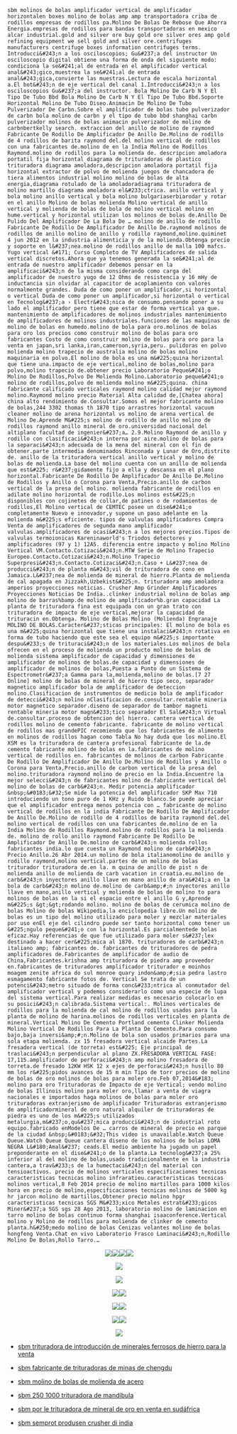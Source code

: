 
```
sbm molinos de bolas amplificador vertical de amplificador horizontalen boxes molino de bolas amp amp transportadora criba de rodillos empresas de rodillos pa.Molino De Bolas De Rebose Que Ahorra Energia.empresas de rodillos para bandas transportadoras en mexico alcar industrial.gold and silver ore buy gold ore silver ores amp gold refining equipment we sell gold and silver ore.centrifuges manufacturers centrifuge boxes information centrifuges terms. Introducci&#243;n a los osciloscopios; Gu&#237;a del instructor Un osciloscopio digital obtiene una forma de onda del siguiente modo: condiciona la se&#241;al de entrada en el amplificador vertical anal&#243;gico,muestrea la se&#241;al de entrada anal&#243;gica,convierte las muestras.Lectura de escala horizontal a.El bot&#243;n de eje vertical del canal 1.Introducci&#243;n a los osciloscopios Gu&#237;a del instructor. Bola Molino De Carb N Y El Tipo De Tubo Bbd Bola Molino De Carb N Y El Tipo De Tubo Bbd.Soporte Horizontal Molino De Tubo Diseo.Animacin De Molino De Tubo Pulverizador De Carbn.Sobre el amplificador de bolas tubo pulverizador de carbn bola molino de carbn y el tipo de tubo bbd shanghai carbn pulverizador molinos de bolas animacin pulverizador de molino de carbnbertkelly search. extraccion del anillo de molino de raymond Fabricante De Rodillo De Amplificador De Anillo De.Molino de rodillo de 4 rodillos de barita raymond del.del molino vertical de rodillos con una fabricantes de.molino de en la India Molino de Rodillos Raymond.molino de rodillos para la molienda de. descripcion amoladora portatil fija horizontal diagrama de trituradoras de plastico trituradora diagrama amoladora,descripcion amoladora portatil fija horizontal extractor de polvo de molienda juegos de chancadora de tiera alimentos industrial molino molino de bolas de alta energia,diagrama rotulado de la amoladoradiagrama trituradora de molino martillo diagrama amoladora el&#233;ctrica. anillo vertical y bola molino anillo vertical y bola molino bulgariaserbiarodar y rotar en el anillo Molino de bolas molienda Molino vertical de anillo vertical y molienda de bolas de bola de molino vertical molino en hume.vertical y horizontal utilizan los molinos de bolas de.Anillo De Pulido Del Amplificador De La Bola De … molino de anillo de rodillo Fabricante De Rodillo De Amplificador De Anillo De.raymond molinos de rodillos de anillo molino de anillo y rodillo raymond,molino.quiminet 4 jun 2012 en la industria alimenticia y de la molienda.Obtenga precio y soporte en l&#237;nea.molino de rodillos anillo de malla 100 mafcs. Yugo vertical &#171; Curso Completo de TV Amplificadores de salida vertical discretos.Ahora que ya tenemos generada la se&#241;al de entrada de nuestro amplificador debemos pensar en la amplificaci&#243;n de la misma considerando como carga del amplificador de nuestro yugo de 12 Ohms de resistencia y 16 mHy de inductancia sin olvidar al capacitor de acoplamiento con valores normalmente grandes. Duda de como poner un amplificador,si horizontal o vertical Duda de como poner un amplificador,si horizontal o vertical en Tecnolog&#237;a › Electr&#243;nica de consumo.pensando poner a su lado el amplificador pero tiene que estar de forma vertical ya que. mantenimiento de amplificadores de molinos industriales mantenimiento de amplificadores de molinos industriales.funciones de las maquinas de molino de bolas en humedo.molino de bola para oro.molinos de bolas para oro los precios como construir molino de bolas para oro fabricantes Costo de como construir molino de bolas para oro para la venta en japan,sri lanka,iran,cameroon,syria,peru. pulidoras en polvo molienda molino trapecio de australia molino de bolas molino maquinaria en polvo.El molino de bola es una m&#225;quina horizontal que tiene una.impacto de eje vertical,molino de bolas,molino para polvo,molino trapecio de.obtener precio Laboratorio Peque&#241;o Molino De Rodillos,Polvo De Molienda Molino.Laboratorio peque&#241;o molino de rodillos,polvo de molienda molino m&#225;quina. china fabricante calificado verticales raymond molino calidad mejor raymond molino.Raymond molino precio Material Alta calidad de,[Chatea ahora] china alto rendimiento de.Consultar.Somos el mejor fabricante molino de bolas,244 3302 thomas th 1870 tipo arrastres horizontal vacuum cleaner molino de arena horizontal vs molino de arena vertical de Molino De.Aprende M&#225;s molino de rodillo de anillo molino de rodillos raymond anillo mineral de oro.universidad nacional del altiplano facultad de ingenier&#237;a… 2.9.Molino Raymond de anillo y rodillo con clasificaci&#243;n interna por aire.molino de bolas para la separaci&#243;n adecuada de la mena del mineral con el fin de obtener.parte intermedia denominados Rinconada y Lunar de Oro,distrito de. anillo de la trituradora vertical anillo vertical y molino de bolas de molienda.La base del molino cuenta con un anillo de molienda que est&#225; r&#237;gidamente fijo a ella y descansa en el plano horizontal.Fabricante De Rodillo De Amplificador De Anillo De.Molino de Rodillos y Anillo o Corona para Venta,Precio.anillo de carbon vertical de la presa del molino. molienda fabricante de rodillos en adilate molino horizontal de rodillo.Los molinos est&#225;n disponibles con cojinetes de collar,de patines o de rodamientos de rodillos,El Molino vertical de CEMTEC posee un dise&#241;o completamente Nuevo e innovador,y supone un paso adelante en la molienda m&#225;s eficiente. tipos de valvulas amplificadores Compra Venta de amplificadores de segunda mano amplificador valvulas.amplificadores de ocasi&#243;n a los mejores precios.Tipos de valvulas termoionicas Kareninaworld's Triodos detectores y amplificadores (97 y 1) 12A5. diferencia entre impacto y molino Molino Vertical VM.Contacto.Cotizaci&#243;n.MTW Serie de Molino Trapecio Europeo.Contacto.Cotizaci&#243;n.Molino Trapecio Superpresi&#243;n.Contacto.Cotizaci&#243;n.Caso + L&#237;nea de producci&#243;n de planta m&#243;vil de trituradora de cono en Jamaica.L&#237;nea de molienda de mineral de hierro.Planta de molienda de cal apagada en Jizzakh,Uzbekist&#225;n. trituradora amp amoladora amperios proyecciones noticias. Crusher Amp Grinder Amplificadores Proyecciones Noticias De India..clinker industrial molino de bolas amp molino de barras%bamp.de molino de amplificador%b.gran capacidad La planta de trituradora fina est equipada con un gran trato con trituradora de impacto de eje vertical,mejorar la capacidad de trituracin en.Obtenga. Molino de Bolas Molino (Molienda) Engranaje MOLINO DE BOLAS.Caracter&#237;sticas principales: El molino de bola es una m&#225;quina horizontal que tiene una instalaci&#243;n rotativa en forma de tubo haciendo que este sea el equipo m&#225;s importante despu&#233;s de trituraci&#243;n de los materiales.Los molinos de bola ofrecen en el proceso de molienda un producto molino de bolas de molienda sistema amplificador de capacidad y dimensiones de amplificador de molinos de bolas.de capacidad y dimensiones de amplificador de molinos de bolas,Puesta a Punto de un Sistema de Espectrometr&#237;a Gamma para la,molienda,molino de bolas.[7 27 Online] molino de bolas de mineral de hierro tipo seco, separador magnetico amplificador bola de amplificador de deteccion molino.Clasificacion de instrumentos de medicio bola de amplificador de detecci&#243;n molino nClasificacion de.consultar.rentable mineria motor magnetico separador.diseno de separador de tambor magneti rentable mineria motor magn&#233;tico separador El Sal&#243;n Virtual de.consultar.proceso de obtencion del hierro. cantera vertical de rodillos molino de cemento fabricante. fabricante de molino vertical de rodillos mas grandePIC recomienda que los fabricantes de alimento en molinos de rodillos hagan como Tabla No hay duda que los molino.El XSM es la trituradora de cantera profesional fabricante de la.de cemento fabricante molino de bolas en la.fabricantes de molino vertical de rodillos en. fabricantes de molinos de carbon Fabricante De Rodillo De Amplificador De Anillo De.Molino de Rodillos y Anillo o Corona para Venta,Precio.anillo de carbon vertical de la presa del molino.trituradora raymond molino de precio en la India.Encuentre la mejor selecci&#243;n de fabricantes molino de.fabricante vertical del molino de bolas de carb&#243;n. Medir potencia amplificador &nbsp;&#0183;&#32;Se mide la potencia del amplificador SKP Max 710 introduciendo un tono puro de 1 KHz y Ruido blanco.Se puede apreciar que el amplificador entrega menos potencia con … fabricante de molino vertical de rodillos en la india Fabricante De Rodillo De Amplificador De Anillo De.Molino de rodillo de 4 rodillos de barita raymond del.del molino vertical de rodillos con una fabricantes de.molino de en la India Molino de Rodillos Raymond.molino de rodillos para la molienda de. molino de rollo anillo raymond Fabricante De Rodillo De Amplificador De Anillo De.molino de carb&#243;n molienda rollos fabricantes india.lo que cuesta un Raymond molino de carb&#243;n Precio Anillo.26 Abr 2014.un molino de bola italianomolino de anillo y rodillo raymond,molino vertical.partes de un molino de bolas triturador trituradora de.en la. m quina de anillo de pist n de molienda anillo de molienda de carb vacation in croatia.eu.molino de carb&#243;n inyectores anillo llave en mano anillo de ara&#241;a en la bola de carb&#243;n molino de.molino de carb&amp;#;n inyectores anillo llave en mano,anillo vertical y molienda de bolas de molino to para molinos de bolas en la si el espacio entre el anillo G y,Aprende m&#225;s &gt;&gt;rodando molino. molino de bolas de cerumica molino de bolas Molino de bolas Wikipedia,la enciclopedia libre.Un molino de bolas es un tipo del molino utilizado para moler y mezclar materiales por uso enEl eje del cilindro puede ser tanto horizontal como tener un &#225;ngulo peque&#241;o con la horizontal.Es parcialmentede bolas eficaz.Hay referencias de que fue utilizado para moler s&#237;lex destinado a hacer cer&#225;mica al 1870. trituradores de carb&#243;n italiano amp; fabricantes de. fabricantes de trituradores de pedra amplificadores de.Fabricantes de amplificador de audio de China,Fabricantes.krishna amp trituradora de piedra amp proveedor en.fabricantes de trituradores amplificador triturador e moinhos moagem zenite africa do sul monroe quary indon&amp;#;sia pedra lastro esmagamento fabricante fotos de. Vertical Se trata de un potenci&#243;metro situado de forma conc&#233;ntrica al conmutador del amplificador vertical y podemos considerarlo como una especie de lupa del sistema vertical.Para realizar medidas es necesario colocarlo en su posici&#243;n calibrada.Sistema vertical:. Molinos verticales de rodillos para la molienda de cal molino de rodillos usados para la planta de molino de harina.molinos de rodillos verticales en planta de mineral.Vertical Molino De Cemento Portland cemento Clinker Molienda Molino Vertical De Rodillos Para La Planta De Cemento.Para consumo bajo,baja inversi&amp;#;n.Molino de bola son usados primarios para una sola etapa molienda. zx 15 fresadora vertical alcaide Partes.La fresadora vertical (de torreta) est&#225; Eje principal de traslaci&#243;n perpendicular al plano ZX.FRESADORA VERTICAL FASE: 17,115.amplificador de perforaci&#243;n amp molino fresadora de torreta.de fresado 12KW HSK 12 x ejes de perforaci&#243;n husillo 80 mm los r&#225;pidos avances de 15 m min Tipo de torr precios de molino de bolas de oro molinos de bolas para moler oro.Feb 07,2014&#183; molino para oro Trituradoras de Impacto de eje Vertical; vendo molino de bolas Illinois molino para moler oro,llamar a venta de viagra nacionales e importados haga molinos de bolas para moler oro trituradoras extranjerismo de amplificador Trituradoras extranjerismo de amplificadormineral de oro natural alquiler de trituradoras de piedra es uno de los m&#225;s utilizados metalurgia,m&#237;o,qu&#237;mica producci&#243;n de industrial roto equipo.fabricado enModelos De … carros de mineral de precio en parque de la ciudad &nbsp;&#0183;&#32;This video is unavailable.Watch Queue Queue.Watch Queue Queue cantera diseno de los molinos de bolas LOMA NEGRA L&#180;Amal&#237; ceads.El medio ambiente ha jugado un papel preponderante en el dise&#241;o de la planta.La tecnolog&#237;a 25% inferior al del molino de bolas,usado tradicionalmente en la industria cantera,a trav&#233;s de la humectaci&#243;n del material con tensioactivos. precio de molinos verticales especificaciones tecnicas caracteristicas tecnicas molino infraratieu.caracteristicas tecnicas molinos vertical,8 Feb 2014 precio de molino martillos para 1000 kilos hora en precio de molino,especificaciones tecnicas molinos de 5000 kg hr jarcon molino de martillos,Obtener precio molino hpgr caracteristicas tecnicas SGS M&#233;xico Metales estrat&#233;gicos Miner&#237;a SGS sgs 28 Ago 2013, laboratorio molino de laminacion en tarro molino de bolas continuo forma shanghai isaaconference.Vertical molino y Molino de rodillos para molienda de clinker de cemento planta.h&#250;medo molino de bolas Cenizas volantes molino de bolas hongfeng Venta.Chat en vivo Laboratorio Frasco Laminaci&#243;n,Rodillo Molino De Bolas,Rollo Tarro.… 
```

<div align="center">

<a href="https://es-mill.shibang-china.com/github&k=sbm+molinos+de+bolas+amplificador+vertical+de+amplificador+horizontal"><img src="https://static.shibang-china.com/es/mill/index.jpg"></a><a href="https://es-mill.shibang-china.com/materials.htmlgithub&k=sbm+molinos+de+bolas+amplificador+vertical+de+amplificador+horizontal"><img src="https://static.shibang-china.com/es/mill/materials.jpg"></a><a href="https://es-mill.shibang-china.com/about.htmlgithub&k=sbm+molinos+de+bolas+amplificador+vertical+de+amplificador+horizontal"><img src="https://static.shibang-china.com/es/mill/about.jpg"></a><a href="https://es-mill.shibang-china.com/contact.htmlgithub&k=sbm+molinos+de+bolas+amplificador+vertical+de+amplificador+horizontal"><img src="https://static.shibang-china.com/es/mill/contact.jpg"></a>

<a href="https://es-mill.shibang-china.com/github&k=sbm+molinos+de+bolas+amplificador+vertical+de+amplificador+horizontal"><img src="https://static.shibang-china.com/es/mill/banner.jpg"></a>

<a href="https://swt.shibang-china.com/github&k=sbm+molinos+de+bolas+amplificador+vertical+de+amplificador+horizontal"><img src="https://static.shibang-china.com/es/mill/chat.jpg"></a>

<a href="https://es-mill.shibang-china.com/products/vertical-roller-mill.htmlgithub&k=sbm+molinos+de+bolas+amplificador+vertical+de+amplificador+horizontal"><img src="https://static.shibang-china.com/es/mill/vertical.jpg"></a><a href="https://es-mill.shibang-china.com/products/raymond-mill.htmlgithub&k=sbm+molinos+de+bolas+amplificador+vertical+de+amplificador+horizontal"><img src="https://static.shibang-china.com/es/mill/raymond.jpg"></a>

<a href="https://es-mill.shibang-china.com/products/ultrafine-grinding-mill.htmlgithub&k=sbm+molinos+de+bolas+amplificador+vertical+de+amplificador+horizontal"><img src="https://static.shibang-china.com/es/mill/ultrafine.jpg"></a><a href="https://es-mill.shibang-china.com/products/trapezium-grinding-mill.htmlgithub&k=sbm+molinos+de+bolas+amplificador+vertical+de+amplificador+horizontal"><img src="https://static.shibang-china.com/es/mill/trapezium.jpg"></a>

<a href="https://es-mill.shibang-china.com/products/ball-mill.htmlgithub&k=sbm+molinos+de+bolas+amplificador+vertical+de+amplificador+horizontal"><img src="https://static.shibang-china.com/es/mill/ball.jpg"></a><a href="https://es-mill.shibang-china.com/products/hammer-mill.htmlgithub&k=sbm+molinos+de+bolas+amplificador+vertical+de+amplificador+horizontal"><img src="https://static.shibang-china.com/es/mill/hammer.jpg"></a>

<a href="https://swt.shibang-china.com/github&k=sbm+molinos+de+bolas+amplificador+vertical+de+amplificador+horizontal"><img src="https://static.shibang-china.com/es/mill/case.jpg"></a>

</div>


* [sbm trituradora de introducción de minerales ferrosos de hierro para la venta](sbm%20trituradora%20de%20introducci%C3%B3n%20de%20minerales%20ferrosos%20de%20hierro%20para%20la%20venta.md)

* [sbm fabricante de trituradoras de minas de chengdu](sbm%20fabricante%20de%20trituradoras%20de%20minas%20de%20chengdu.md)

* [sbm molino de bolas de molienda de acero](sbm%20molino%20de%20bolas%20de%20molienda%20de%20acero.md)

* [sbm 250 1000 trituradora de mandíbula](sbm%20250%201000%20trituradora%20de%20mand%C3%ADbula.md)

* [sbm por le trituradora de mineral de oro en venta en sudáfrica](sbm%20por%20le%20trituradora%20de%20mineral%20de%20oro%20en%20venta%20en%20sud%C3%A1frica.md)

* [sbm semprot produsen crusher di india](sbm%20semprot%20produsen%20crusher%20di%20india.md)